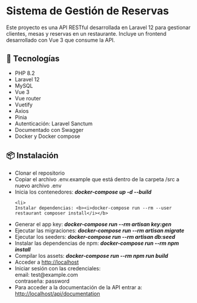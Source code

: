 # Sistema de Gestión de Reservas

Este proyecto es una API RESTful desarrollada en Laravel 12 para gestionar clientes, mesas y reservas en un restaurante. Incluye un frontend desarrollado con Vue 3 que consume la API.

## 🧰 Tecnologías

- PHP 8.2
- Laravel 12
- MySQL
- Vue 3
- Vue router
- Vuetify
- Axios
- Pinia
- Autenticación: Laravel Sanctum
- Documentado con Swagger
- Docker y Docker compose

## 📦 Instalación

<ul>
  <li>
    Clonar el repositorio
  </li>
  
  <li>
    Copiar el archivo .env.example que está dentro de la carpeta /src a nuevo archivo .env
  </li>

  <li>
    Inicia los contenedores: <b><i>docker-compose up -d --build</i></b>
  </li>

    <li>
    Instalar dependencias: <b><i>docker-compose run --rm --user restaurant composer install</i></b>
  </li>

  <li>
    Generar el app key: <b><i>docker-compose run --rm artisan key:gen</i></b>
  </li>
  
  <li> 
    Ejecutar las migraciones: <b><i>docker-compose run --rm artisan migrate</i></b>
  </li>

  <li>
    Ejecutar los seeders: <b><i>docker-compose run --rm artisan db:seed</i></b>
  </li>

  <li>
    Instalar las dependencias de npm: <b><i>docker-compose run --rm npm install</i></b>
  </li>

  <li>
    Compilar los assets: <b><i>docker-compose run --rm npm run build</i></b>
  </li>

  <li>
    Acceder a <a href="http://localhost" target="_blank">http://localhost</a>
  </li>

  <li>
    Iniciar sesión con las credenciales: <br>
        email: test@example.com <br>
        contraseña: password
  </li>

  <li>
    Para acceder a la documentación de la API entrar a: <a href="http://localhost/api/documentation" target="_blank">http://localhost/api/documentation</a> 
  </li>
</ul>
